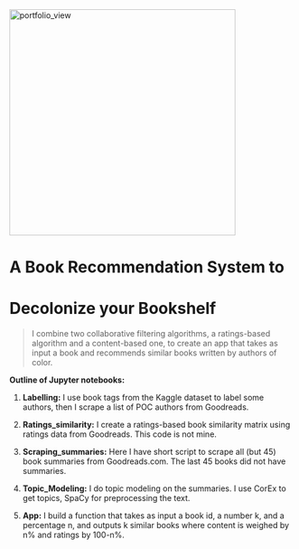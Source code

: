 <img width="400" alt="portfolio_view" src="https://cdn.pixabay.com/photo/2019/11/03/16/29/woman-4599055_1280.png">

# A Book Recommendation System to
# Decolonize your Bookshelf


> I combine two collaborative filtering algorithms, a ratings-based algorithm and a content-based one, to create an app that takes as input a book and recommends similar books written by authors of color.


**Outline of Jupyter notebooks:**

1. **Labelling:** I use book tags from the Kaggle dataset to label some authors, then I scrape a list of POC authors from Goodreads.

2. **Ratings_similarity:** I create a ratings-based book similarity matrix using ratings data from Goodreads. This code is not mine.

3. **Scraping_summaries:**  Here I have short script to scrape all (but 45) book summaries from Goodreads.com. The last 45 books did not have summaries.

4. **Topic_Modeling:** I do topic modeling on the summaries. I use CorEx to get topics, SpaCy for preprocessing the text.

5. **App:** I build a function that takes as input a book id, a number k, and a percentage n, and outputs k similar books where content is weighed by n% and ratings by 100-n%.
